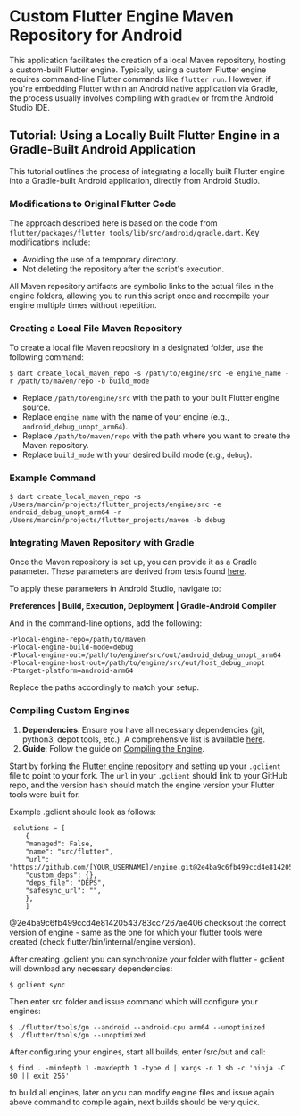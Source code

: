 # Custom Flutter Engine Maven Repository for Android

This application facilitates the creation of a local Maven repository, hosting a custom-built Flutter engine. Typically, using a custom Flutter engine requires command-line Flutter commands like `flutter run`. However, if you're embedding Flutter within an Android native application via Gradle, the process usually involves compiling with `gradlew` or from the Android Studio IDE.

## Tutorial: Using a Locally Built Flutter Engine in a Gradle-Built Android Application

This tutorial outlines the process of integrating a locally built Flutter engine into a Gradle-built Android application, directly from Android Studio.

### Modifications to Original Flutter Code

The approach described here is based on the code from `flutter/packages/flutter_tools/lib/src/android/gradle.dart`. Key modifications include:
- Avoiding the use of a temporary directory.
- Not deleting the repository after the script's execution.

All Maven repository artifacts are symbolic links to the actual files in the engine folders, allowing you to run this script once and recompile your engine multiple times without repetition.

### Creating a Local File Maven Repository

To create a local file Maven repository in a designated folder, use the following command:

```shell
$ dart create_local_maven_repo -s /path/to/engine/src -e engine_name -r /path/to/maven/repo -b build_mode
```

- Replace `/path/to/engine/src` with the path to your built Flutter engine source.
- Replace `engine_name` with the name of your engine (e.g., `android_debug_unopt_arm64`).
- Replace `/path/to/maven/repo` with the path where you want to create the Maven repository.
- Replace `build_mode` with your desired build mode (e.g., `debug`).

### Example Command

```shell
$ dart create_local_maven_repo -s /Users/marcin/projects/flutter_projects/engine/src -e android_debug_unopt_arm64 -r /Users/marcin/projects/flutter_projects/maven -b debug
```

### Integrating Maven Repository with Gradle

Once the Maven repository is set up, you can provide it as a Gradle parameter. These parameters are derived from tests found [here](https://github.com/flutter/flutter/blob/6190c5eea1e1ac38e849ca357eb98b9a41b91263/packages/flutter_tools/test/general.shard/android/android_gradle_builder_test.dart#L1194).

To apply these parameters in Android Studio, navigate to:

**Preferences | Build, Execution, Deployment | Gradle-Android Compiler**

And in the command-line options, add the following:

```shell
-Plocal-engine-repo=/path/to/maven
-Plocal-engine-build-mode=debug
-Plocal-engine-out=/path/to/engine/src/out/android_debug_unopt_arm64
-Plocal-engine-host-out=/path/to/engine/src/out/host_debug_unopt
-Ptarget-platform=android-arm64
```

Replace the paths accordingly to match your setup.

### Compiling Custom Engines

1. **Dependencies**: Ensure you have all necessary dependencies (git, python3, depot tools, etc.). A comprehensive list is available [here](https://github.com/flutter/flutter/wiki/Setting-up-the-Engine-development-environment).
2. **Guide**: Follow the guide on [Compiling the Engine](https://github.com/flutter/flutter/wiki/Compiling-the-engine).

Start by forking the [Flutter engine repository](https://github.com/flutter/engine) and setting up your `.gclient` file to point to your fork. The `url` in your `.gclient` should link to your GitHub repo, and the version hash should match the engine version your Flutter tools were built for.

Example .gclient should look as follows:

```shell
 solutions = [
    {
    "managed": False,
    "name": "src/flutter",
    "url": "https://github.com/[YOUR_USERNAME]/engine.git@2e4ba9c6fb499ccd4e81420543783cc7267ae406",
    "custom_deps": {},
    "deps_file": "DEPS",
    "safesync_url": "",
    },
    ]
```
@2e4ba9c6fb499ccd4e81420543783cc7267ae406 checksout the correct version of engine - same as the one for which your flutter tools were created (check flutter/bin/internal/engine.version).

After creating .gclient you can synchronize your folder with flutter - gclient will download any necessary dependencies:

```shell
$ gclient sync
```

Then enter src folder and issue command which will configure your engines:

```shell
$ ./flutter/tools/gn --android --android-cpu arm64 --unoptimized
$ ./flutter/tools/gn --unoptimized
```

After configuring your engines, start all builds, enter /src/out and call:

```shell
$ find . -mindepth 1 -maxdepth 1 -type d | xargs -n 1 sh -c 'ninja -C $0 || exit 255'
```

to build all engines, later on you can modify engine files and issue again above command to compile again, next builds should be very quick.
